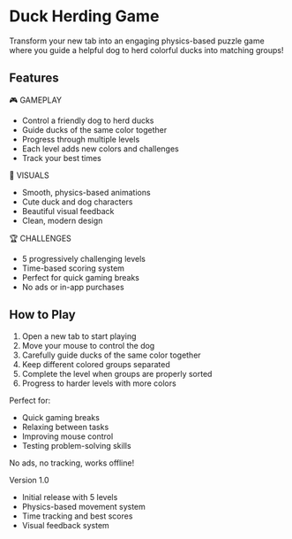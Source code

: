 # Duck Herding Game

Transform your new tab into an engaging physics-based puzzle game where you guide a helpful dog to herd colorful ducks into matching groups!

## Features

🎮 GAMEPLAY
- Control a friendly dog to herd ducks
- Guide ducks of the same color together
- Progress through multiple levels
- Each level adds new colors and challenges
- Track your best times

🎨 VISUALS
- Smooth, physics-based animations
- Cute duck and dog characters
- Beautiful visual feedback
- Clean, modern design

🏆 CHALLENGES
- 5 progressively challenging levels
- Time-based scoring system
- Perfect for quick gaming breaks
- No ads or in-app purchases

## How to Play

1. Open a new tab to start playing
2. Move your mouse to control the dog
3. Carefully guide ducks of the same color together
4. Keep different colored groups separated
5. Complete the level when groups are properly sorted
6. Progress to harder levels with more colors

Perfect for:
- Quick gaming breaks
- Relaxing between tasks
- Improving mouse control
- Testing problem-solving skills

No ads, no tracking, works offline! 

Version 1.0
- Initial release with 5 levels
- Physics-based movement system
- Time tracking and best scores
- Visual feedback system 